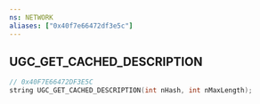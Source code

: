 ```yaml
---
ns: NETWORK
aliases: ["0x40f7e66472df3e5c"]
---
```

## UGC_GET_CACHED_DESCRIPTION

```c
// 0x40F7E66472DF3E5C
string UGC_GET_CACHED_DESCRIPTION(int nHash, int nMaxLength);
```
